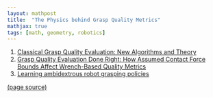 ```yaml
---
layout: mathpost
title:  "The Physics behind Grasp Quality Metrics"
mathjax: true
tags: [math, geometry, robotics]
---
```

1. [Classical Grasp Quality Evaluation: New Algorithms and Theory](http://www.csc.kth.se/~fpokorny/static/publications/pokorny2013c.pdf)
2. [Grasp Quality Evaluation Done Right: How Assumed Contact Force Bounds Affect Wrench-Based Quality Metrics](http://iliad-project.eu/wp-content/uploads/papers/GWS.pdf)
3. [Learning ambidextrous robot grasping policies](https://robotics.sciencemag.org/content/robotics/4/26/eaau4984.full.pdf)


[(page source)](https://github.com/samarth-robo/blog/blob/gh-pages/_posts/grasp_quality_physics.md)
